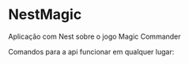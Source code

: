 # NestMagic
Aplicação com Nest sobre o jogo Magic Commander

Comandos para a api funcionar em qualquer lugar:


